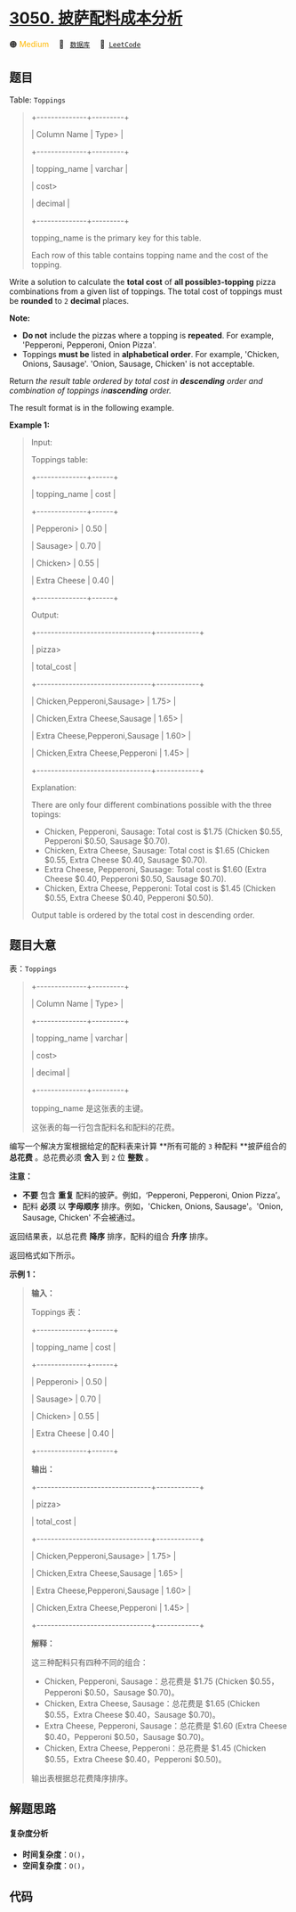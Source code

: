 # [3050. 披萨配料成本分析](https://leetcode.com/problems/pizza-toppings-cost-analysis)

🟠 <font color=#ffb800>Medium</font>&emsp; 🔖&ensp; [`数据库`](/tag/database.md)&emsp; 🔗&ensp;[`LeetCode`](https://leetcode.com/problems/pizza-toppings-cost-analysis)

## 题目

Table: `Toppings`

> 
> 
> 
> 
> 
> +--------------+---------+ 
> 
> | Column Name  | Type> 
> | 
> 
> +--------------+---------+ 
> 
> | topping_name | varchar | 
> 
> | cost> 
> > 
>  | decimal |
> 
> +--------------+---------+
> 
> topping_name is the primary key for this table.
> 
> Each row of this table contains topping name and the cost of the topping. 
> 
> 

Write a solution to calculate the **total cost** of **all
possible`3`-topping** pizza combinations from a given list of toppings. The
total cost of toppings must be **rounded** to `2` **decimal** places.

**Note:**

  * **Do not** include the pizzas where a topping is **repeated**. For example, 'Pepperoni, Pepperoni, Onion Pizza'.
  * Toppings **must be** listed in **alphabetical order**. For example, 'Chicken, Onions, Sausage'. 'Onion, Sausage, Chicken' is not acceptable.

Return _the result table ordered by total cost in_ _**descending**_ _order and
combination of toppings in**ascending** order._

The result format is in the following example.



**Example 1:**

> Input: 
> 
> Toppings table:
> 
> +--------------+------+
> 
> | topping_name | cost |
> 
> +--------------+------+
> 
> | Pepperoni> 
> | 0.50 |
> 
> | Sausage> 
>   | 0.70 |
> 
> | Chicken> 
>   | 0.55 |
> 
> | Extra Cheese | 0.40 |
> 
> +--------------+------+
> 
> Output: 
> 
> +--------------------------------+------------+
> 
> | pizza> 
> > 
> > 
> > 
> > 
> > 
>   | total_cost | 
> 
> +--------------------------------+------------+
> 
> | Chicken,Pepperoni,Sausage> 
>   | 1.75> 
>    |  
> 
> | Chicken,Extra Cheese,Sausage   | 1.65> 
>    |
> 
> | Extra Cheese,Pepperoni,Sausage | 1.60> 
>    |
> 
> | Chicken,Extra Cheese,Pepperoni | 1.45> 
>    | 
> 
> +--------------------------------+------------+
> 
> Explanation: 
> 
> There are only four different combinations possible with the three topings:
> - Chicken, Pepperoni, Sausage: Total cost is $1.75 (Chicken $0.55, Pepperoni $0.50, Sausage $0.70).
> - Chicken, Extra Cheese, Sausage: Total cost is $1.65 (Chicken $0.55, Extra Cheese $0.40, Sausage $0.70).
> - Extra Cheese, Pepperoni, Sausage: Total cost is $1.60 (Extra Cheese $0.40, Pepperoni $0.50, Sausage $0.70).
> - Chicken, Extra Cheese, Pepperoni: Total cost is $1.45 (Chicken $0.55, Extra Cheese $0.40, Pepperoni $0.50).
> 
> Output table is ordered by the total cost in descending order.


## 题目大意

表：`Toppings`

> 
> 
> 
> 
> 
> +--------------+---------+ 
> 
> | Column Name  | Type> 
> | 
> 
> +--------------+---------+ 
> 
> | topping_name | varchar | 
> 
> | cost> 
> > 
>  | decimal |
> 
> +--------------+---------+
> 
> topping_name 是这张表的主键。
> 
> 这张表的每一行包含配料名和配料的花费。
> 
> 

编写一个解决方案根据给定的配料表来计算 **所有可能的  `3` 种配料 **披萨组合的 **总花费** 。总花费必须 **舍入** 到 `2` 位
**整数** 。

**注意：**

  * **不要**  包含 **重复** 配料的披萨。例如，‘Pepperoni, Pepperoni, Onion Pizza’。
  * 配料 **必须** 以 **字母顺序** 排序。例如，'Chicken, Onions, Sausage'。'Onion, Sausage, Chicken' 不会被通过。

返回结果表，以总花费 **降序** 排序，配料的组合 **升序** 排序。

返回格式如下所示。



**示例 1：**

> 
> 
> 
> 
> 
> **输入：** 
> 
> Toppings 表：
> 
> +--------------+------+
> 
> | topping_name | cost |
> 
> +--------------+------+
> 
> | Pepperoni> 
> | 0.50 |
> 
> | Sausage> 
>   | 0.70 |
> 
> | Chicken> 
>   | 0.55 |
> 
> | Extra Cheese | 0.40 |
> 
> +--------------+------+
> 
> **输出：** 
> 
> +--------------------------------+------------+
> 
> | pizza> 
> > 
> > 
> > 
> > 
> > 
>   | total_cost | 
> 
> +--------------------------------+------------+
> 
> | Chicken,Pepperoni,Sausage> 
>   | 1.75> 
>    |  
> 
> | Chicken,Extra Cheese,Sausage   | 1.65> 
>    |
> 
> | Extra Cheese,Pepperoni,Sausage | 1.60> 
>    |
> 
> | Chicken,Extra Cheese,Pepperoni | 1.45> 
>    | 
> 
> +--------------------------------+------------+
> 
> **解释：** 
> 
> 这三种配料只有四种不同的组合：
> - Chicken, Pepperoni, Sausage：总花费是 $1.75 (Chicken $0.55，Pepperoni $0.50，Sausage $0.70)。
> - Chicken, Extra Cheese, Sausage：总花费是 $1.65 (Chicken $0.55，Extra Cheese $0.40，Sausage $0.70)。
> - Extra Cheese, Pepperoni, Sausage：总花费是 $1.60 (Extra Cheese $0.40，Pepperoni $0.50，Sausage $0.70)。
> - Chicken, Extra Cheese, Pepperoni：总花费是 $1.45 (Chicken $0.55，Extra Cheese $0.40，Pepperoni $0.50)。
> 
> 输出表根据总花费降序排序。


## 解题思路

#### 复杂度分析

- **时间复杂度**：`O()`，
- **空间复杂度**：`O()`，

## 代码

```javascript

```